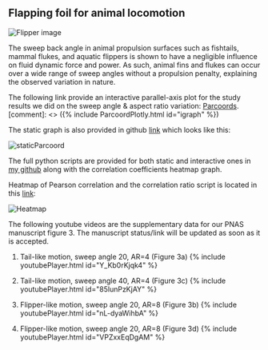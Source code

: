 ## Flapping foil for animal locomotion

![Flipper image](https://andhini.github.io/Flapping-foils/flipper.png)

The sweep back angle in animal propulsion surfaces such as fishtails, mammal flukes, and aquatic flippers is shown to have a negligible influence on fluid dynamic force and power. As such, animal fins and flukes can occur over a wide range of sweep angles without a propulsion penalty, explaining the observed variation in nature.

The following link provide an interactive parallel-axis plot for the study results we did on the sweep angle & aspect ratio variation: [Parcoords](https://andhini.github.io/Flapping-foils/Parallel-Coordinate_SweepAngle/parallel_plotly.html). 
[comment]: <> ({% include ParcoordPlotly.html id="igraph" %})

The static graph is also provided in github [link](https://andhini.github.io/Flapping-foils/Parallel-Coordinate_SweepAngle/ParallelPlot_MatplotlibVersion.png) which looks like this:

![staticParcoord](https://andhini.github.io/Flapping-foils/Parallel-Coordinate_SweepAngle/ParallelPlot_MatplotlibVersion.png)

The full python scripts are provided for both static and interactive ones in [my github](https://github.com/andhini/Flapping-foils/tree/master/Parallel-Coordinate_SweepAngle) along with the correlation coefficients heatmap graph.

Heatmap of Pearson correlation and the correlation ratio script is located in this [link](https://github.com/andhini/Flapping-foils/tree/master/Heatmap_correlation):

![Heatmap](https://github.com/andhini/Flapping-foils/tree/master/Heatmap_correlation/Heatmap_Correlation.png)

The following youtube videos are the supplementary data for our PNAS manuscript figure 3. The manuscript status/link will be updated as soon as it is accepted. 

1. Tail-like motion, sweep angle 20, AR=4 (Figure 3a)
{% include youtubePlayer.html id="Y_Kb0rKjqk4" %}


2. Tail-like motion, sweep angle 40, AR=4 (Figure 3c)
{% include youtubePlayer.html id="85lunPzKjAY" %}


3. Flipper-like motion, sweep angle 20, AR=8 (Figure 3b)
{% include youtubePlayer.html id="nL-dyaWihbA" %}


4. Flipper-like motion, sweep angle 20, AR=8 (Figure 3d)
{% include youtubePlayer.html id="VPZxxEqDgAM" %}
